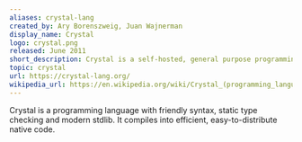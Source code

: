 ```yaml
---
aliases: crystal-lang
created_by: Ary Borenszweig, Juan Wajnerman
display_name: Crystal
logo: crystal.png
released: June 2011
short_description: Crystal is a self-hosted, general purpose programming language.
topic: crystal
url: https://crystal-lang.org/
wikipedia_url: https://en.wikipedia.org/wiki/Crystal_(programming_language)
---
```

Crystal is a programming language with friendly syntax, static type checking and modern stdlib. It compiles into efficient, easy-to-distribute native code.
